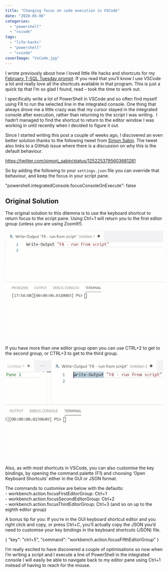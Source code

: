 ```yaml
---
title: "Changing focus on code execution in VSCode"
date: "2020-05-06"
categories: 
  - "powershell"
  - "vscode"
tags: 
  - "life-hacks"
  - "powershell"
  - "vscode"
coverImage: "VsCode.jpg"
---
```


I wrote previously about how I loved little life hacks and shortcuts for my [February T-SQL Tuesday prompt](https://jesspomfret.com/t-sql-tuesday-123-summary). If you read that you’ll know I use VSCode a lot and really love all the shortcuts available in that program. This is just a quick tip that I’m so glad I found, read – took the time to work out.

I specifically write a lot of PowerShell in VSCode and so often find myself using F8 to run the selected line in the integrated console. One thing that always drove me a little crazy was that my cursor stayed in the integrated console after execution, rather than returning to the script I was writing.  I hadn’t managed to find the shortcut to return to the editor window I was working in until recently when I decided to figure it out.

Since I started writing this post a couple of weeks ago, I discovered an even better solution thanks to the following tweet from [Simon Sabin](http://twitter.com/simon_sabin). The tweet also links to a GitHub issue where there is a discussion on why this is the default behaviour.

https://twitter.com/simon\_sabin/status/1252253795603681281

So by adding the following to your `settings.json` file you can override that behaviour, and keep the focus in your script pane.

"powershell.integratedConsole.focusConsoleOnExecute": false

## **Original Solution**

The original solution to this dilemma is to use the keyboard shortcut to return focus to the script pane. Using Ctrl+1 will return you to the first editor group (unless you are using ZoomIt!).

![Use Ctrl+1 to get to editor from console](images/onepanev2-1.gif)

If you have more than one editor group open you can use CTRL+2 to get to the second group, or CTRL+3 to get to the third group.

![ctrl+2 to get back to pane 2](images/twoPanev2-1.gif)

Also, as with most shortcuts in VSCode, you can also customise the key bindings, by opening the command palette (F1) and choosing ‘Open Keyboard Shortcuts’ either in the GUI or JSON format.

The commands to customise are below with the defaults:  
\- workbench.action.focusFirstEditorGroup: Ctrl+1  
\- workbench.action.focusSecondEditorGroup: Ctrl+2  
\- workbench.action.focusThirdEditorGroup: Ctrl+3 (and so on up to the eighth editor group)

A bonus tip for you: If you’re in the GUI keyboard shortcut editor and you right click and copy, or press Ctrl+C, you’ll actually copy the JSON you’d need to customise your key bindings in the keyboard shortcuts (JSON) file.

{
  "key": "ctrl+5",
  "command": "workbench.action.focusFifthEditorGroup"
}

I’m really excited to have discovered a couple of optimisations so now when I’m writing a script and I execute a line of PowerShell in the integrated console I will easily be able to navigate back to my editor pane using Ctrl+1 instead of having to reach for the mouse.
